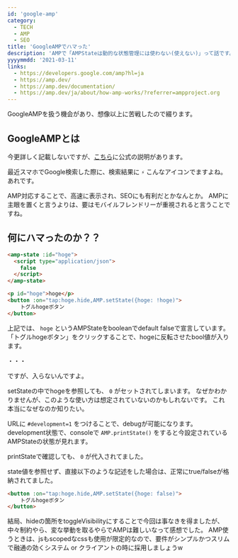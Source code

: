 ```yaml
---
id: 'google-amp'
category:
  - TECH
  - AMP
  - SEO
title: 'GoogleAMPでハマった'
description: 'AMPで「AMPStateは動的な状態管理には使わない(使えない)」って話です。'
yyyymmdd: '2021-03-11'
links:
  - https://developers.google.com/amp?hl=ja
  - https://amp.dev/
  - https://amp.dev/documentation/
  - https://amp.dev/ja/about/how-amp-works/?referrer=ampproject.org
---
```


<tags :tags="category"></tags>

GoogleAMPを扱う機会があり、想像以上に苦戦したので綴ります。

## GoogleAMPとは

今更詳しく記載しないですが、[こちら](https://amp.dev/ja/about/how-amp-works/?referrer=ampproject.org)に公式の説明があります。

最近スマホでGoogle検索した際に、検索結果に `⚡️` こんなアイコンでますよね。あれです。

AMP対応することで、高速に表示され、SEOにも有利だとかなんとか。
AMPに主眼を置くと言うよりは、要はモバイルフレンドリーが重視されると言うことですね。

## 何にハマったのか？？

```html SAMPLE
<amp-state :id="hoge">
  <script type="application/json">
    false
  </script>
</amp-state>

<p id="hoge">hoge</p>
<button :on="tap:hoge.hide,AMP.setState({hoge: !hoge)">
    トグルhogeボタン
</button>
```

上記では、 `hoge` というAMPStateをbooleanでdefault falseで宣言しています。
「トグルhogeボタン」をクリックすることで、hogeに反転させたbool値が入ります。


・・・

ですが、入らないんですよ。

setStateの中でhogeを参照しても、 `0` がセットされてしまいます。
なぜかわかりませんが、このような使い方は想定されていないのかもしれないです。
これ本当になぜなのか知りたい。


URLに `#development=1` をつけることで、debugが可能になります。
development状態で、consoleで `AMP.printState()` をすると今設定されているAMPStateの状態が見れます。

printStateで確認しても、 `0` が代入されてました。

state値を参照せず、直接以下のような記述をした場合は、正常にtrue/falseが格納されてました。

```html
<button :on="tap:hoge.hide,AMP.setState({hoge: false)">
    トグルhogeボタン
</button>
```

結局、hideの箇所をtoggleVisibilityにすることで今回は事なきを得ましたが、中々制約やら、変な挙動を取るやらでAMPは難しいなって感想でした。
AMP使うときは、jsもscopedなcssも使用が限定的なので、要件がシンプルかつスリムで融通の効くシステム or クライアントの時に採用しましょうw

<references :links="links"></references>
